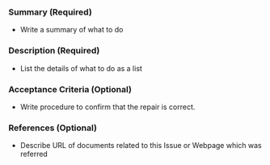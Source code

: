 ### Summary (Required)
- Write a summary of what to do

### Description (Required)
- List the details of what to do as a list

### Acceptance Criteria (Optional)
- Write procedure to confirm that the repair is correct.  

### References (Optional)
- Describe URL of documents related to this Issue or Webpage which was referred